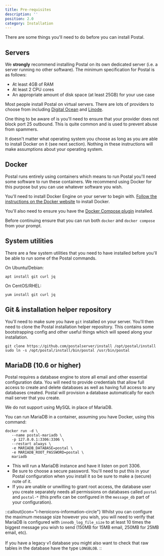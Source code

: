 ```yaml
---
title: Pre-requisites
description: ''
position: 2.0
category: Installation
---
```


There are some things you'll need to do before you can install Postal.

## Servers

We **strongly** recommend installing Postal on its own dedicated server (i.e. a server running no other software). The minimum specification for Postal is as follows:

* At least 4GB of RAM
* At least 2 CPU cores
* An appropriate amount of disk space (at least 25GB) for your use case

Most people install Postal on virtual servers. There are lots of providers to choose from including [Digital Ocean](https://m.do.co/c/17696597a9ed) and [Linode](https://www.linode.com).

One thing to be aware of is you'll need to ensure that your provider does not block port 25 outbound. This is quite common and is used to prevent abuse from spammers.

It doesn't matter what operating system you choose as long as you are able to install Docker on it (see next section). Nothing in these instructions will make assumptions about your operating system.

## Docker

Postal runs entirely using containers which means to run Postal you'll need some software to run these containers. We recommend using Docker for this purpose but you can use whatever software you wish.

You'll need to install Docker Engine on your server to begin with. [Follow the instructions on the Docker website](https://docs.docker.com/engine/install/) to install Docker.

You'll also need to ensure you have the [Docker Compose plugin](https://docs.docker.com/compose/install/linux/) installed.

Before continuing ensure that you can run both `docker` and `docker compose` from your prompt.

## System utilities

There are a few system utilities that you need to have installed before you'll be able to run some of the Postal commands.

On Ubuntu/Debian:

```
apt install git curl jq
```

On CentOS/RHEL:

```
yum install git curl jq
```

## Git & installation helper repository

You'll need to make sure you have `git` installed on your server. You'll then need to clone the Postal installation helper repository. This contains some bootstrapping config and other useful things which will speed along your installation.

```
git clone https://github.com/postalserver/install /opt/postal/install
sudo ln -s /opt/postal/install/bin/postal /usr/bin/postal
```

## MariaDB (10.6 or higher)

Postal requires a database engine to store all email and other essential configuration data. You will need to provide credentials that allow full access to create and delete databases as well as having full access to any databases created. Postal will provision a database automatically for each mail server that you create.

We do not support using MySQL in place of MariaDB.

You can run MariaDB in a container, assuming you have Docker, using this command:

```
docker run -d \
   --name postal-mariadb \
   -p 127.0.0.1:3306:3306 \
   --restart always \
   -e MARIADB_DATABASE=postal \
   -e MARIADB_ROOT_PASSWORD=postal \
   mariadb
```

* This will run a MariaDB instance and have it listen on port 3306.
* Be sure to choose a secure password. You'll need to put this in your Postal configuration when you install it so be sure to make a (secure) note of it.
* If you are unable or unwilling to grant root access, the database user you create separately needs all permissions on databases called `postal` and `postal-*` (this prefix can be configured in the `message_db` part of your configuration).

::callout{icon="i-heroicons-information-circle"}
Whilst you can configure the maximum message size however you wish, you will need to verify that MariaDB is configured with <code>innodb_log_file_size</code> to at least 10 times the biggest message you wish to send (150MB for 15MB email, 250MB for 25MB email, etc).<br><br>If you have a legacy v1 database you might also want to check that raw tables in the database have the type <code>LONGBLOB</code>.
::
